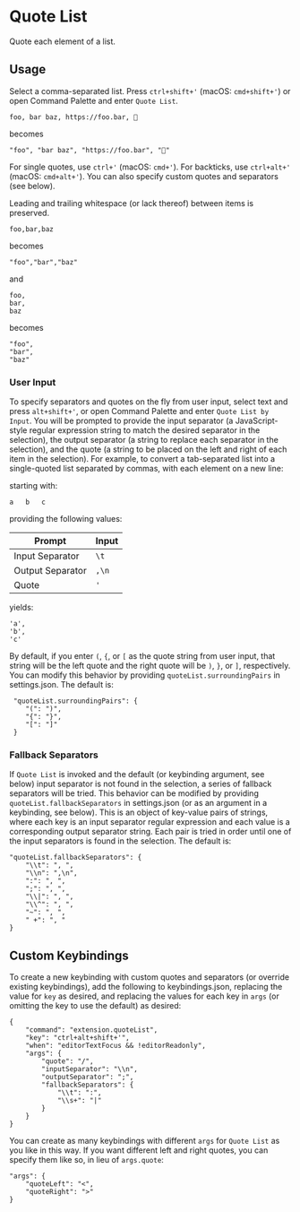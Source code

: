 # Quote List

Quote each element of a list.

## Usage

Select a comma-separated list. Press `ctrl+shift+'` (macOS: `cmd+shift+'`) or open Command Palette and enter `Quote List`. 

```
foo, bar baz, https://foo.bar, 🦆
```

becomes

```
"foo", "bar baz", "https://foo.bar", "🦆"
```

For single quotes, use `ctrl+'` (macOS: `cmd+'`). For backticks, use `ctrl+alt+'` (macOS: `cmd+alt+'`). You can also specify custom quotes and separators (see below).

Leading and trailing whitespace (or lack thereof) between items is preserved.

```
foo,bar,baz
```

becomes

```
"foo","bar","baz"
```

and 

```
foo,
bar,
baz
```

becomes

```
"foo",
"bar",
"baz"
```

### User Input

To specify separators and quotes on the fly from user input, select text and press `alt+shift+'`, or open Command Palette and enter `Quote List by Input`. You will be prompted to provide the input separator (a JavaScript-style regular expression string to match the desired separator in the selection), the output separator (a string to replace each separator in the selection), and the quote (a string to be placed on the left and right of each item in the selection). For example, to convert a tab-separated list into a single-quoted list separated by commas, with each element on a new line:

starting with:

```
a	b	c
```

providing the following values:

| Prompt | Input
| ------ | -----
| Input Separator | `\t`
| Output Separator | `,\n`
| Quote | `'`

yields:

```
'a',
'b',
'c'
```

By default, if you enter `(`, `{`, or `[` as the quote string from user input, that string will be the left quote and the right quote will be `)`, `}`, or `]`, respectively. You can modify this behavior by providing `quoteList.surroundingPairs` in settings.json. The default is:

```
 "quoteList.surroundingPairs": {
    "(": ")",
    "{": "}",
    "[": "]"
 } 
 ```

### Fallback Separators

If `Quote List` is invoked and the default (or keybinding argument, see below) input separator is not found in the selection, a series of fallback separators will be tried. This behavior can be modified by providing `quoteList.fallbackSeparators` in settings.json (or as an argument in a keybinding, see below). This is an object of key-value pairs of strings, where each key is an input separator regular expression and each value is a corresponding output separator string. Each pair is tried in order until one of the input separators is found in the selection. The default is:

```
"quoteList.fallbackSeparators": {
    "\\t": ", ",
    "\\n": ",\n",
    ":": ", ",
    ";": ", ",
    "\\|": ", ",
    "\\^": ", ",
    "~": ", ",
    " +": ", "
}
```


## Custom Keybindings

To create a new keybinding with custom quotes and separators (or override existing keybindings), add the following to keybindings.json, replacing the value for `key` as desired, and replacing the values for each key in `args` (or omitting the key to use the default) as desired:

```
{
    "command": "extension.quoteList",
    "key": "ctrl+alt+shift+'",
    "when": "editorTextFocus && !editorReadonly",
    "args": {
        "quote": "/",
        "inputSeparator": "\\n",
        "outputSeparator": ";",
        "fallbackSeparators": {
            "\\t": ":",
            "\\s+": "|"
        }
    }
}
```

You can create as many keybindings with different `args` for `Quote List` as you like in this way. If you want different left and right quotes, you can specify them like so, in lieu of `args.quote`:

```
"args": {
    "quoteLeft": "<",
    "quoteRight": ">"
}
```